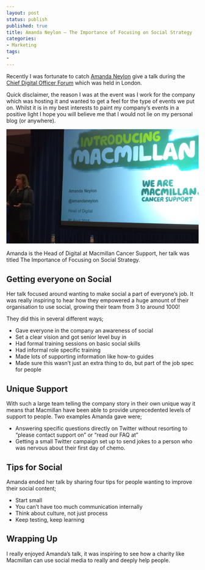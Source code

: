 ```yaml
---
layout: post
status: publish
published: true
title: Amanda Neylon – The Importance of Focusing on Social Strategy
categories:
- Marketing
tags:
- 
---
```


Recently I was fortunate to catch [Amanda Neylon](https://twitter.com/amandaneylon) give a talk during the [Chief Digital Officer Forum](http://theinnovationenterprise.com/summits/chief-digital-officer-summit-london-2015/) which was held in London.

Quick disclaimer, the reason I was at the event was  I work for the company which was hosting it and wanted to get a feel for the type of events we put on. Whilst it is in my best interests to paint my company’s events in a positive light I hope you will believe me that I would not lie on my personal blog (or anywhere). 

![Amanda Neylon](/img/amanda-neylon.jpg)

Amanda is the Head of Digital at Macmillan Cancer Support, her talk was titled The Importance of Focusing on Social Strategy.

## Getting everyone on Social

Her talk focused around wanting to make social a part of everyone’s job. It was really inspiring to hear how they empowered a huge amount of their organisation to use social, growing their team from 3 to around 1000!

They did this in several different ways;

* Gave everyone in the company an awareness of social
* Set a clear vision and got senior level buy in
* Had formal training sessions on basic social skills
* Had informal role specific training
* Made lots of supporting information like how-to guides
* Made sure this wasn’t just an extra thing to do, but part of the job spec for people

## Unique Support

With such a large team telling the company story in their own unique way it means that Macmillan have been able to provide unprecedented levels of support to people. Two examples Amanda gave were;

* Answering specific questions directly on Twitter without resorting to “please contact support on” or “read our FAQ at”
* Getting a small Twitter campaign set up to send jokes to a person who was nervous about their first day of chemo.

## Tips for Social

Amanda ended her talk by sharing four tips for people wanting to improve their social content;

* Start small
* You can’t have too much communication internally
* Think about culture, not just process
* Keep testing, keep learning

## Wrapping Up

I really enjoyed Amanda’s talk, it was inspiring to see how a charity like Macmillan can use social media to really and deeply help people.
